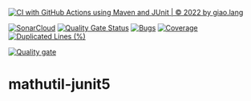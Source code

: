 [![CI with GitHub Actions using Maven and JUnit | © 2022 by giao.lang](https://github.com/BlueEyesssss/mathutil-junit5/actions/workflows/ci-maven.yml/badge.svg)](https://github.com/BlueEyesssss/mathutil-junit5/actions/workflows/ci-maven.yml)

[![SonarCloud](https://sonarcloud.io/images/project_badges/sonarcloud-black.svg)](https://sonarcloud.io/summary/new_code?id=BlueEyesssss_mathutil-junit5)
[![Quality Gate Status](https://sonarcloud.io/api/project_badges/measure?project=BlueEyesssss_mathutil-junit5&metric=alert_status)](https://sonarcloud.io/summary/new_code?id=BlueEyesssss_mathutil-junit5)  [![Bugs](https://sonarcloud.io/api/project_badges/measure?project=BlueEyesssss_mathutil-junit5&metric=bugs)](https://sonarcloud.io/summary/new_code?id=BlueEyesssss_mathutil-junit5)  [![Coverage](https://sonarcloud.io/api/project_badges/measure?project=BlueEyesssss_mathutil-junit5&metric=coverage)](https://sonarcloud.io/summary/new_code?id=BlueEyesssss_mathutil-junit5)  [![Duplicated Lines (%)](https://sonarcloud.io/api/project_badges/measure?project=BlueEyesssss_mathutil-junit5&metric=duplicated_lines_density)](https://sonarcloud.io/summary/new_code?id=BlueEyesssss_mathutil-junit5)

[![Quality gate](https://sonarcloud.io/api/project_badges/quality_gate?project=BlueEyesssss_mathutil-junit5)](https://sonarcloud.io/summary/new_code?id=BlueEyesssss_mathutil-junit5)

# mathutil-junit5
